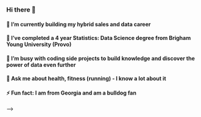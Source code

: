 ### Hi there 👋

#### 🔭 I’m currently building my hybrid sales and data career
#### 🌱 I’ve completed a 4 year Statistics: Data Science degree from Brigham Young University (Provo)
#### 🤔 I’m busy with coding side projects to build knowledge and discover the power of data even further
#### 💬 Ask me about health, fitness (running) - I know a lot about it
#### ⚡ Fun fact: I am from Georgia and am a bulldog fan
-->
